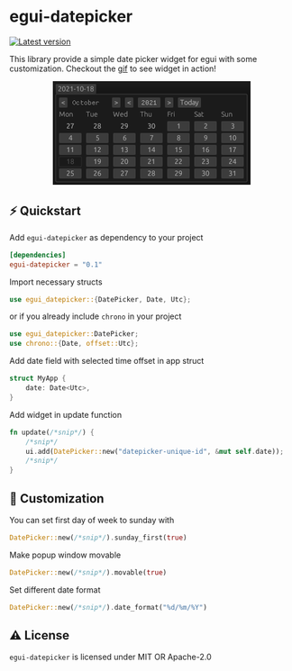 # egui-datepicker
[![Latest version](https://img.shields.io/crates/v/egui-datepicker)](https://crates.io/crates/egui-datepicker)

This library provide a simple date picker widget for egui with some customization. Checkout the [gif](media/preview.gif) to see widget in action!

<p align="center">
    <img src="media/datepicker-image.png">
</p>

## ⚡️ Quickstart

Add `egui-datepicker` as dependency to your project
```toml
[dependencies]
egui-datepicker = "0.1"
```

Import necessary structs
```rust
use egui_datepicker::{DatePicker, Date, Utc};
```

or if you already include `chrono` in your project
```rust
use egui_datepicker::DatePicker;
use chrono::{Date, offset::Utc};
```

Add date field with selected time offset in app struct
```rust
struct MyApp {
    date: Date<Utc>,
}
```

Add widget in update function
```rust
fn update(/*snip*/) {
    /*snip*/
    ui.add(DatePicker::new("datepicker-unique-id", &mut self.date));
    /*snip*/
}
```

## 👀 Customization
You can set first day of week to sunday with
```rust
DatePicker::new(/*snip*/).sunday_first(true)
```
Make popup window movable
```rust
DatePicker::new(/*snip*/).movable(true)
```
Set different date format
```rust
DatePicker::new(/*snip*/).date_format("%d/%m/%Y")
```

## ⚠️ License

`egui-datepicker` is licensed under MIT OR Apache-2.0
